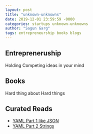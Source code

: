 ```yaml
---
layout: post
title: "unknown-unknowns"
date: 2019-12-01 23:59:59 -0000
categories: startups unknown-unknowns
author: "Sagun Garg"
tags: entrepreneurship books blogs
---
```



##

## Entrepreneruship
Holding Competing ideas in your mind

## Books
Hard thing about Hard things 

## Curated Reads
 - [YAML Part 1 like JSON](https://alisoftware.github.io/yaml/2021/08/17/yaml-part1-json/)
 - [YAML Part 2 Strings](https://alisoftware.github.io/yaml/2021/08/19/yaml-part2-strings/)
